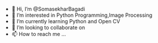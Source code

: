 - 👋 Hi, I’m @SomasekharBagadi
- 👀 I’m interested in Python Programming,Image Processing
- 🌱 I’m currently learning Python and Open CV
- 💞️ I’m looking to collaborate on 
- 📫 How to reach me ...

<!---
SomasekharBagadi/SomasekharBagadi is a ✨ special ✨ repository because its `README.md` (this file) appears on your GitHub profile.
You can click the Preview link to take a look at your changes.
--->
